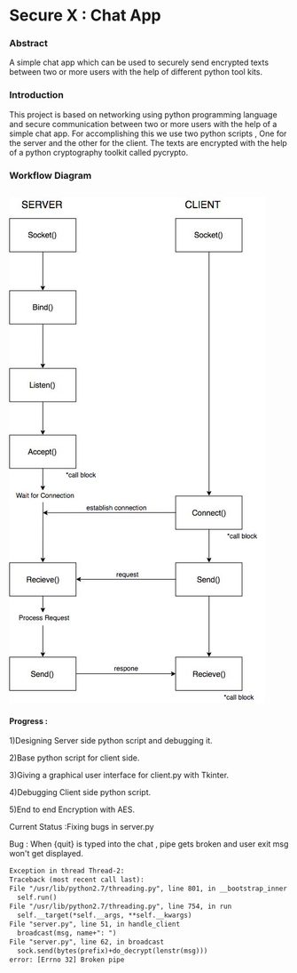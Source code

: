 Secure X : Chat App 
===

### Abstract

A simple chat app which can be used to securely send encrypted texts between two or more users with the help of different python tool kits.

### Introduction

This project is based on networking using python programming language and secure communication between two or more users with the help of a simple chat app. For accomplishing this we use two python scripts , One for the server and the other for the client. The texts are encrypted with the help of a python cryptography toolkit called pycrypto.

### Workflow Diagram

## 

![alt text](https://raw.githubusercontent.com/aswinrprasad/ChatApp_PyProject/master/export%20(1).jpg)

#### Progress :

1)Designing Server side python script and debugging it.

2)Base python script for client side.

3)Giving a graphical user interface for client.py with Tkinter.

4)Debugging Client side python script.

5)End to end Encryption with AES.


Current Status :Fixing bugs in server.py

Bug : When {quit} is typed into the chat , pipe gets broken and user exit msg won't get displayed.

	Exception in thread Thread-2:
	Traceback (most recent call last):
  	File "/usr/lib/python2.7/threading.py", line 801, in __bootstrap_inner
  	  self.run()
  	File "/usr/lib/python2.7/threading.py", line 754, in run
  	  self.__target(*self.__args, **self.__kwargs)
  	File "server.py", line 51, in handle_client
  	  broadcast(msg, name+": ")
  	File "server.py", line 62, in broadcast
  	  sock.send(bytes(prefix)+do_decrypt(lenstr(msg)))
	error: [Errno 32] Broken pipe



